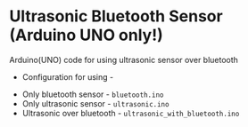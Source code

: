 # Ultrasonic Bluetooth Sensor (Arduino UNO only!)
Arduino(UNO) code for using ultrasonic sensor over bluetooth<br>

+ Configuration for using -<br>
* Only bluetooth sensor - <code>bluetooth.ino</code><br>
* Only ultrasonic sensor - <code>ultrasonic.ino</code><br>
* Ultrasonic over bluetooth - <code>ultrasonic_with_bluetooth.ino</code> 
